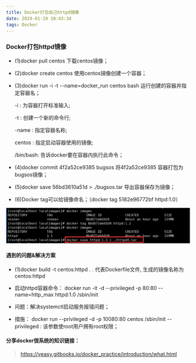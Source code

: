 ```yaml
---
title: Docker打包自己httpd镜像
date: 2019-01-28 10:43:34
tags: Docker
---
```

### Docker打包httpd镜像

- (1)docker pull centos 下载centos镜像；
- (2)docker create centos 使用centos镜像创建一个容器；
- (3)docker run -i -t --name=docker_run centos bash 运行创建的容器并指定容器名；

    -i : 为容器打开标准输入;

    -t : 创建一个新的命令行;

    -name : 指定容器名称;

    centos : 指定启动容器使用的镜像;

    /bin/bash: 告诉docker要在容器内执行此命令；
- (4)docker commit 4f2a52ce9385 bugsos 将4f2a52ce9385 容器打包为bugsos镜像；
- (5)docker save 56bd3610a51d > ./bugsos.tar 导出容器保存为镜像；
- (6)Docker tag可以给镜像命名；（docker tag 5182e96772bf httpd:1.0）

 ![](images/docker_img.png)

#### 遇到的问题&解决方案
- (1)docker build -t centos:httpd .
. 代表Dockerfile文件, 生成的镜像名称为centos:httpd

- 启动httpd容器命令：
  docker run -it -d --privileged -p 80:80 --name=http_max httpd:1.0 /sbin/init


- 问题：解决systemctl启动服务报错问题；
- 措施：
docker run --privileged -d -p 10080:80 centos /sbin/init
--privileged : 该参数使root用户拥有root权限；


#### 分享docker很系统的知识链接：
>    https://yeasy.gitbooks.io/docker_practice/introduction/what.html
